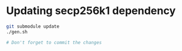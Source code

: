 # Updating secp256k1 dependency

```sh
git submodule update
./gen.sh

# Don't forget to commit the changes
```
